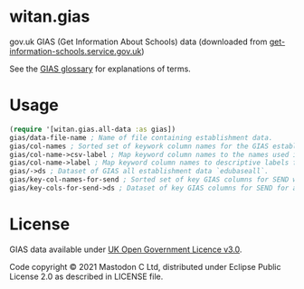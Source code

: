 # witan.gias

gov.uk GIAS (Get Information About Schools) data (downloaded from [get-information-schools.service.gov.uk](https://www.get-information-schools.service.gov.uk/))

See the [GIAS glossary](https://www.get-information-schools.service.gov.uk/glossary) for explanations of terms.

# Usage

``` clojure
(require '[witan.gias.all-data :as gias])
gias/data-file-name ; Name of file containing establishment data.
gias/col-names ; Sorted set of keywork column names for the GIAS establishment data.
gias/col-name->csv-label ; Map keyword column names to the names used in the GIAS CSV file.
gias/col-name->label ; Map keyword column names to descriptive labels for display.
gias/->ds ; Dataset of GIAS all establishment data `edubaseall`.
gias/key-col-names-for-send ; Sorted set of key GIAS columns for SEND work.
gias/key-cols-for-send->ds ; Dataset of key GIAS columns for SEND for all establishments.

```

# License

GIAS data available under [UK Open Government Licence v3.0](https://www.nationalarchives.gov.uk/doc/open-government-licence/version/3/).

Code copyright © 2021 Mastodon C Ltd, distributed under Eclipse Public License 2.0 as described in LICENSE file.

